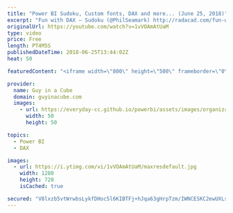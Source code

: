 ```yaml
---
title: "Power BI Sudoku, Custom fonts, DAX and more... (June 25, 2018)"
excerpt: "Fun with DAX – Sudoku (@PhilSeamark) http://radacad.com/fun-with-dax-sudoku  Custom Web Fonts and Icons in Power BI (@dataveld) https://dataveld.com/2018/06/18/custom-web-fonts-and-icons-in-power-bi/  POWER BI REPORT SERVER DEVOPS (Trisha McCormick) https://www.blue-granite.com/blog/power-bi-report-server-devops"
originalUrl: https://youtube.com/watch?v=1vVOAmAtUaM
type: video
price: Free
length: PT4M5S
publishedDateTime: 2018-06-25T13:44:02Z
heat: 50

featuredContent: "<iframe width=\"800\" height=\"500\" frameborder=\"0\" src=\"https://www.youtube.com/embed/1vVOAmAtUaM\" allow=\"accelerometer; autoplay; encrypted-media; gyroscope; picture-in-picture\" allowfullscreen></iframe>"

provider:
  name: Guy in a Cube
  domain: guyinacube.com
  images:
    - url: https://everyday-cc.github.io/powerbi/assets/images/organizations/guyinacube.com-50x50.jpg
      width: 50
      height: 50

topics:
  - Power BI
  - DAX

images:
  - url: https://i.ytimg.com/vi/1vVOAmAtUaM/maxresdefault.jpg
    width: 1280
    height: 720
    isCached: true

secured: "V8lxzb5vtWrwbsLykfDHoc5l6KIBTFj+hJqa63gHrpTzm/IWNCESKC2ewUXLsJww1ZekEel1qn/Qbeqe4cxKCTYMOLlKO/e1nwd5OY6pbmrMorJOTdBcft28bGUYn+Vm3EfMM2LeirhdUq3CZrZ3isEftEbvwf2bn5Kv/iWtzf3e9UA4+AxGVogiaBWhQ0AgYVn53kDMuw1bG0B/Z/7Pr9+/jYai3FCNhg6+qZnUqTApU2Eqmk7ZWiAS1L4+e8S7PbFasmJYjjR5TQ48wS8ZQJUqddul5HeGKx+kvTR5hxnK29tY1clzeqnSOoTtNcD3AT3n8qWh1K6e6aGMv1h4r7L60gpVocCZ4XmBrgQJAXF7qlKIq84ODEdQUOhNH6cZxDui46PtYXi7LwGls1niBe9lUINMJtUqvaWnl5xrawM=;RZdWP8C92d0E1W0u5LplHA=="
---
```



